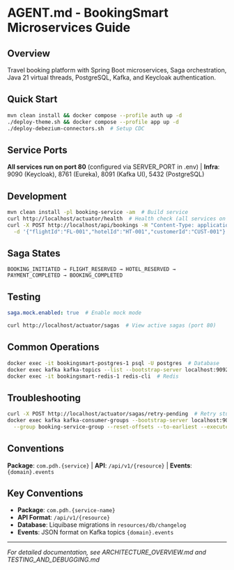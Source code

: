 # AGENT.md - BookingSmart Microservices Guide

## Overview
Travel booking platform with Spring Boot microservices, Saga orchestration, Java 21 virtual threads, PostgreSQL, Kafka, and Keycloak authentication.

## Quick Start
```bash
mvn clean install && docker compose --profile auth up -d
./deploy-theme.sh && docker compose --profile app up -d
./deploy-debezium-connectors.sh  # Setup CDC
```

## Service Ports
**All services run on port 80** (configured via SERVER_PORT in .env) | **Infra**: 9090 (Keycloak), 8761 (Eureka), 8091 (Kafka UI), 5432 (PostgreSQL)

## Development
```bash
mvn clean install -pl booking-service -am  # Build service
curl http://localhost/actuator/health  # Health check (all services on port 80)
curl -X POST http://localhost/api/bookings -H "Content-Type: application/json" \
  -d '{"flightId":"FL-001","hotelId":"HT-001","customerId":"CUST-001"}'  # Test booking
```

## Saga States
`BOOKING_INITIATED → FLIGHT_RESERVED → HOTEL_RESERVED → PAYMENT_COMPLETED → BOOKING_COMPLETED`

## Testing
```yaml
saga.mock.enabled: true  # Enable mock mode
```
```bash
curl http://localhost/actuator/sagas  # View active sagas (port 80)
```

## Common Operations
```bash
docker exec -it bookingsmart-postgres-1 psql -U postgres  # Database
docker exec kafka kafka-topics --list --bootstrap-server localhost:9092  # Kafka
docker exec -it bookingsmart-redis-1 redis-cli  # Redis
```

## Troubleshooting
```bash
curl -X POST http://localhost/actuator/sagas/retry-pending  # Retry stuck saga (port 80)
docker exec kafka kafka-consumer-groups --bootstrap-server localhost:9092 \
  --group booking-service-group --reset-offsets --to-earliest --execute --all-topics  # Reset consumer
```

## Conventions
**Package**: `com.pdh.{service}` | **API**: `/api/v1/{resource}` | **Events**: `{domain}.events`

## Key Conventions
- **Package**: `com.pdh.{service-name}`
- **API Format**: `/api/v1/{resource}`
- **Database**: Liquibase migrations in `resources/db/changelog`
- **Events**: JSON format on Kafka topics `{domain}.events`

---
*For detailed documentation, see ARCHITECTURE_OVERVIEW.md and TESTING_AND_DEBUGGING.md*
